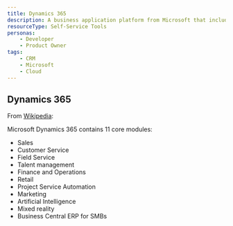 ```yaml
---
title: Dynamics 365
description: A business application platform from Microsoft that includes modules for CRM, sales, ERP, HR and more.
resourceType: Self-Service Tools
personas: 
	- Developer    
    - Product Owner
tags:
	- CRM
	- Microsoft
	- Cloud
---
```

## Dynamics 365

From [Wikipedia](https://en.wikipedia.org/wiki/Microsoft_Dynamics_365):

Microsoft Dynamics 365 contains 11 core modules:

* Sales  
* Customer Service  
* Field Service  
* Talent management
* Finance and Operations
* Retail  
* Project Service Automation
* Marketing 
* Artificial Intelligence   
* Mixed reality
* Business Central  ERP for SMBs
